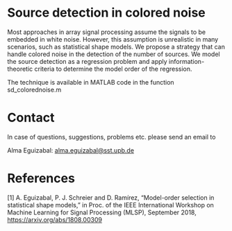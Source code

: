 # Source detection in colored noise


Most approaches in array signal processing assume the signals to be embedded in white noise. However, this assumption is unrealistic in many scenarios, such as statistical shape models. 
We propose a strategy that can handle colored noise in the detection of the number of sources. 
We model the source detection as a regression problem and apply information-theoretic criteria to determine the model order of the regression. 

The technique is available in MATLAB code in the function sd_colorednoise.m



# Contact

In case of questions, suggestions, problems etc. please send an email to

Alma Eguizabal: alma.eguizabal@sst.upb.de

# References

[1] A. Eguizabal, P. J. Schreier and D. Ramírez, “Model-order selection in statistical shape models,” 
in Proc. of the IEEE International Workshop on Machine Learning for Signal Processing (MLSP), September 2018,
https://arxiv.org/abs/1808.00309
